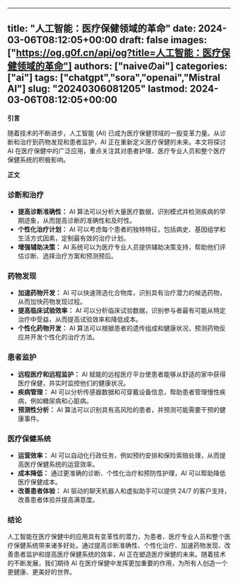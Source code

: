 
---
title: "人工智能：医疗保健领域的革命"
date: 2024-03-06T08:12:05+00:00
draft: false
images: ["https://og.g0f.cn/api/og?title=人工智能：医疗保健领域的革命"]
authors: ["naiveのai"]
categories: ["ai"]
tags: ["chatgpt","sora","openai","Mistral AI"]
slug: "20240306081205"
lastmod: 2024-03-06T08:12:05+00:00
---
**引言**

随着技术的不断进步，人工智能 (AI) 已成为医疗保健领域的一股变革力量。从诊断和治疗到药物发现和患者监护，AI 正在重新定义医疗保健的未来。本文将探讨 AI 在医疗保健中的广泛应用，重点关注其对患者护理、医疗专业人员和整个医疗保健系统的积极影响。

**正文**

### 诊断和治疗

* **提高诊断准确性：** AI 算法可以分析大量医疗数据，识别模式并检测疾病的早期迹象，从而提高诊断的准确性和及时性。
* **个性化治疗计划：** AI 可以考虑每个患者的独特特征，包括病史、基因组学和生活方式因素，定制最有效的治疗计划。
* **增强辅助决策：** AI 系统可以为医疗专业人员提供辅助决策支持，帮助他们评估诊断、选择治疗方案和预测预后。

### 药物发现

* **加速药物开发：** AI 可以快速筛选化合物库，识别具有治疗潜力的候选药物，从而加快药物发现过程。
* **提高临床试验效率：** AI 可以分析临床试验数据，识别参与者最有可能从特定治疗中受益，从而提高试验效率和降低成本。
* **个性化药物开发：** AI 算法可以根据患者的遗传组成和健康状况，预测药物反应并开发个性化的治疗方法。

### 患者监护

* **远程医疗和远程监护：** AI 赋能的远程医疗平台使患者能够从舒适的家中获得医疗保健，并实时监控他们的健康状况。
* **疾病管理：** AI 可以分析传感器数据和可穿戴设备信息，帮助患者管理慢性疾病，例如糖尿病和心脏病。
* **预测性分析：** AI 算法可以识别具有高风险的患者，并预测可能需要干预的健康事件。

### 医疗保健系统

* **运营效率：** AI 可以自动化行政任务，例如预约安排和保险索赔处理，从而提高医疗保健系统的运营效率。
* **成本降低：** 通过更准确的诊断、个性化治疗和预防性护理，AI 可以帮助降低医疗保健成本。
* **改善患者体验：** AI 驱动的聊天机器人和虚拟助手可以提供 24/7 的客户支持，改善患者体验并提高满意度。

### 结论

人工智能在医疗保健中的应用具有变革性的潜力，为患者、医疗专业人员和整个医疗保健系统带来诸多好处。通过提高诊断准确性、个性化治疗、加速药物发现、改善患者监护和提高医疗保健系统的效率，AI 正在塑造医疗保健的未来。随着技术的不断发展，我们期待 AI 在医疗保健中发挥更加重要的作用，为所有人创造一个更健康、更美好的世界。